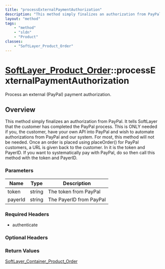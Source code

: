 ```yaml
---
title: "processExternalPaymentAuthorization"
description: "This method simply finalizes an authorization from PayPal. It tells SoftLayer that the customer has completed the PayPal... "
layout: "method"
tags:
    - "method"
    - "sldn"
    - "Product"
classes:
    - "SoftLayer_Product_Order"
---
```

# [SoftLayer_Product_Order](/reference/services/SoftLayer_Product_Order)::processExternalPaymentAuthorization

Process an external (PayPal) payment authorization.


## Overview 
This method simply finalizes an authorization from PayPal. It tells SoftLayer that the customer has completed the PayPal process. This is ONLY needed if you, the customer, have your own API into PayPal and wish to automate authorizations from PayPal and our system. For most, this method will not be needed. Once an order is placed using placeOrder() for PayPal customers, a URL is given back to the customer. In it is the token and PayerID. If you want to systematically pay with PayPal, do so then call this method with the token and PayerID. 

### Parameters 
|Name | Type | Description |
| --- | --- | --- |
|token| string| The token from PayPal|
|payerId| string| The PayerID from PayPal|


### Required Headers
* authenticate

### Optional Headers

### Return Values
<a href='/reference/datatypes/SoftLayer_Container_Product_Order'>SoftLayer_Container_Product_Order </a>

